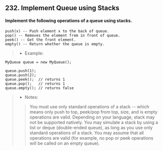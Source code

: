 ## 232. Implement Queue using Stacks
#### Implement the following operations of a queue using stacks.
```
push(x) -- Push element x to the back of queue.
pop() -- Removes the element from in front of queue.
peek() -- Get the front element.
empty() -- Return whether the queue is empty.
```

>* Example:
```
MyQueue queue = new MyQueue();

queue.push(1);
queue.push(2);  
queue.peek();  // returns 1
queue.pop();   // returns 1
queue.empty(); // returns false
```

>* Notes:
>> You must use only standard operations of a stack -- which means only push to top, peek/pop from top, size, and is empty operations are valid.
>> Depending on your language, stack may not be supported natively. You may simulate a stack by using a list or deque (double-ended queue), as long as you use only standard operations of a stack.
>> You may assume that all operations are valid (for example, no pop or peek operations will be called on an empty queue).